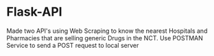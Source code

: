 # Flask-API
Made two API's using Web Scraping to know the nearest Hospitals and Pharmacies that are selling generic Drugs in the NCT.
Use POSTMAN Service to send a POST request to local server
